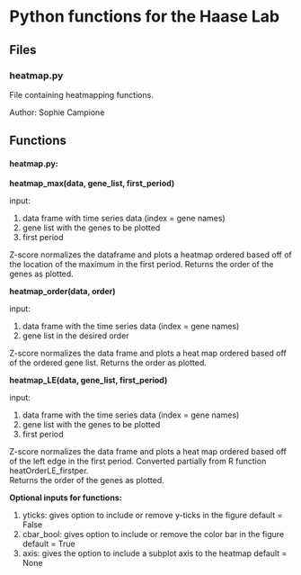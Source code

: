 # Python functions for the Haase Lab


## Files
### heatmap.py
File containing heatmapping functions.

Author: Sophie Campione






## Functions
#### heatmap.py:
**heatmap_max(data, gene_list, first_period)**

input: 
1. data frame with time series data (index = gene names)
2. gene list with the genes to be plotted
3. first period

Z-score normalizes the dataframe and plots a heatmap ordered based off of the location of the maximum in the first period. 
Returns the order of the genes as plotted.


**heatmap_order(data, order)**

input:
1. data frame with the time series data (index = gene names)
2. gene list in the desired order

Z-score normalizes the data frame and plots a heat map ordered based off of the ordered gene list.
Returns the order as plotted. 


**heatmap_LE(data, gene_list, first_period)**

input:
1. data frame with the time series data (index = gene names)
2. gene list with the genes to be plotted
3. first period

Z-score normalizes the data frame and plots a heat map ordered based off of the left edge in the first period.
Converted partially from R function heatOrderLE_firstper.  
Returns the order of the genes as plotted.


**Optional inputs for functions:**
1. yticks: gives option to include or remove y-ticks in the figure
default = False
2. cbar_bool: gives option to include or remove the color bar in the figure
default = True
3. axis: gives the option to include a subplot axis to the heatmap 
default = None
